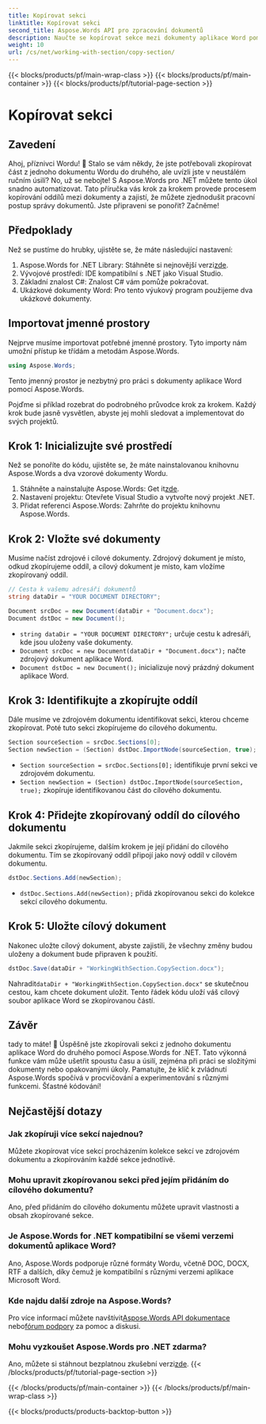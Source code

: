 ```yaml
---
title: Kopírovat sekci
linktitle: Kopírovat sekci
second_title: Aspose.Words API pro zpracování dokumentů
description: Naučte se kopírovat sekce mezi dokumenty aplikace Word pomocí Aspose.Words for .NET. Tato příručka obsahuje podrobné pokyny pro efektivní správu dokumentů.
weight: 10
url: /cs/net/working-with-section/copy-section/
---
```


{{< blocks/products/pf/main-wrap-class >}}
{{< blocks/products/pf/main-container >}}
{{< blocks/products/pf/tutorial-page-section >}}

# Kopírovat sekci


## Zavedení

Ahoj, příznivci Wordu! 📄 Stalo se vám někdy, že jste potřebovali zkopírovat část z jednoho dokumentu Wordu do druhého, ale uvízli jste v neustálém ručním úsilí? No, už se nebojte! S Aspose.Words pro .NET můžete tento úkol snadno automatizovat. Tato příručka vás krok za krokem provede procesem kopírování oddílů mezi dokumenty a zajistí, že můžete zjednodušit pracovní postup správy dokumentů. Jste připraveni se ponořit? Začněme!

## Předpoklady

Než se pustíme do hrubky, ujistěte se, že máte následující nastavení:

1.  Aspose.Words for .NET Library: Stáhněte si nejnovější verzi[zde](https://releases.aspose.com/words/net/).
2. Vývojové prostředí: IDE kompatibilní s .NET jako Visual Studio.
3. Základní znalost C#: Znalost C# vám pomůže pokračovat.
4. Ukázkové dokumenty Word: Pro tento výukový program použijeme dva ukázkové dokumenty.

## Importovat jmenné prostory

Nejprve musíme importovat potřebné jmenné prostory. Tyto importy nám umožní přístup ke třídám a metodám Aspose.Words.

```csharp
using Aspose.Words;
```

Tento jmenný prostor je nezbytný pro práci s dokumenty aplikace Word pomocí Aspose.Words.

Pojďme si příklad rozebrat do podrobného průvodce krok za krokem. Každý krok bude jasně vysvětlen, abyste jej mohli sledovat a implementovat do svých projektů.

## Krok 1: Inicializujte své prostředí

Než se ponoříte do kódu, ujistěte se, že máte nainstalovanou knihovnu Aspose.Words a dva vzorové dokumenty Wordu.

1.  Stáhněte a nainstalujte Aspose.Words: Get it[zde](https://releases.aspose.com/words/net/).
2. Nastavení projektu: Otevřete Visual Studio a vytvořte nový projekt .NET.
3. Přidat referenci Aspose.Words: Zahrňte do projektu knihovnu Aspose.Words.

## Krok 2: Vložte své dokumenty

Musíme načíst zdrojové i cílové dokumenty. Zdrojový dokument je místo, odkud zkopírujeme oddíl, a cílový dokument je místo, kam vložíme zkopírovaný oddíl.

```csharp
// Cesta k vašemu adresáři dokumentů
string dataDir = "YOUR DOCUMENT DIRECTORY";

Document srcDoc = new Document(dataDir + "Document.docx");
Document dstDoc = new Document();
```

- `string dataDir = "YOUR DOCUMENT DIRECTORY";` určuje cestu k adresáři, kde jsou uloženy vaše dokumenty.
- `Document srcDoc = new Document(dataDir + "Document.docx");` načte zdrojový dokument aplikace Word.
- `Document dstDoc = new Document();` inicializuje nový prázdný dokument aplikace Word.

## Krok 3: Identifikujte a zkopírujte oddíl

Dále musíme ve zdrojovém dokumentu identifikovat sekci, kterou chceme zkopírovat. Poté tuto sekci zkopírujeme do cílového dokumentu.

```csharp
Section sourceSection = srcDoc.Sections[0];
Section newSection = (Section) dstDoc.ImportNode(sourceSection, true);
```

- `Section sourceSection = srcDoc.Sections[0];` identifikuje první sekci ve zdrojovém dokumentu.
- `Section newSection = (Section) dstDoc.ImportNode(sourceSection, true);` zkopíruje identifikovanou část do cílového dokumentu.

## Krok 4: Přidejte zkopírovaný oddíl do cílového dokumentu

Jakmile sekci zkopírujeme, dalším krokem je její přidání do cílového dokumentu. Tím se zkopírovaný oddíl připojí jako nový oddíl v cílovém dokumentu.

```csharp
dstDoc.Sections.Add(newSection);
```

- `dstDoc.Sections.Add(newSection);` přidá zkopírovanou sekci do kolekce sekcí cílového dokumentu.

## Krok 5: Uložte cílový dokument

Nakonec uložte cílový dokument, abyste zajistili, že všechny změny budou uloženy a dokument bude připraven k použití.

```csharp
dstDoc.Save(dataDir + "WorkingWithSection.CopySection.docx");
```

 Nahradit`dataDir + "WorkingWithSection.CopySection.docx"` se skutečnou cestou, kam chcete dokument uložit. Tento řádek kódu uloží váš cílový soubor aplikace Word se zkopírovanou částí.

## Závěr

tady to máte! 🎉 Úspěšně jste zkopírovali sekci z jednoho dokumentu aplikace Word do druhého pomocí Aspose.Words for .NET. Tato výkonná funkce vám může ušetřit spoustu času a úsilí, zejména při práci se složitými dokumenty nebo opakovanými úkoly. Pamatujte, že klíč k zvládnutí Aspose.Words spočívá v procvičování a experimentování s různými funkcemi. Šťastné kódování!

## Nejčastější dotazy

### Jak zkopíruji více sekcí najednou?

Můžete zkopírovat více sekcí procházením kolekce sekcí ve zdrojovém dokumentu a zkopírováním každé sekce jednotlivě.

### Mohu upravit zkopírovanou sekci před jejím přidáním do cílového dokumentu?

Ano, před přidáním do cílového dokumentu můžete upravit vlastnosti a obsah zkopírované sekce.

### Je Aspose.Words for .NET kompatibilní se všemi verzemi dokumentů aplikace Word?

Ano, Aspose.Words podporuje různé formáty Wordu, včetně DOC, DOCX, RTF a dalších, díky čemuž je kompatibilní s různými verzemi aplikace Microsoft Word.

### Kde najdu další zdroje na Aspose.Words?

 Pro více informací můžete navštívit[Aspose.Words API dokumentace](https://reference.aspose.com/words/net/) nebo[fórum podpory](https://forum.aspose.com/c/words/8) za pomoc a diskusi.

### Mohu vyzkoušet Aspose.Words pro .NET zdarma?

 Ano, můžete si stáhnout bezplatnou zkušební verzi[zde](https://releases.aspose.com/).
{{< /blocks/products/pf/tutorial-page-section >}}

{{< /blocks/products/pf/main-container >}}
{{< /blocks/products/pf/main-wrap-class >}}

{{< blocks/products/products-backtop-button >}}
